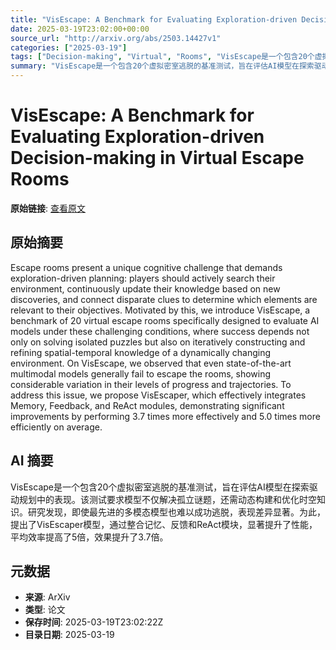 ```yaml
---
title: "VisEscape: A Benchmark for Evaluating Exploration-driven Decision-making in Virtual Escape Rooms"
date: 2025-03-19T23:02:00+00:00
source_url: "http://arxiv.org/abs/2503.14427v1"
categories: ["2025-03-19"]
tags: ["Decision-making", "Virtual", "Rooms", "VisEscape是一个包含20个虚拟密室逃脱的基准测试，旨在评估AI模型在探索驱动规划中的表现。该测试要求模型不仅解决孤立谜题，还需动态构建和优化时空知识。研究发现，即使最先进的多模态模型也难以成功逃脱，表现差异显著。为此，提出了VisEscaper模型，通过整合记忆、反馈和ReAct模块，显著提升了性能，平均效率提高了5倍，效果提升了3.7倍。", "VisEscape"]
summary: "VisEscape是一个包含20个虚拟密室逃脱的基准测试，旨在评估AI模型在探索驱动规划中的表现。该测试要求模型不仅解决孤立谜题，还需动态构建和优化时空知识。研究发现，即使最先进的多模态模型也难以成功逃脱，表现差异显著。为此，提出了VisEscaper模型，通过整合记忆、反馈和ReAct模块，显著提升了性能，平均效率提高了5倍，效果提升了3.7倍。"
---
```


# VisEscape: A Benchmark for Evaluating Exploration-driven Decision-making in Virtual Escape Rooms

**原始链接**: [查看原文](http://arxiv.org/abs/2503.14427v1)

## 原始摘要

Escape rooms present a unique cognitive challenge that demands
exploration-driven planning: players should actively search their environment,
continuously update their knowledge based on new discoveries, and connect
disparate clues to determine which elements are relevant to their objectives.
Motivated by this, we introduce VisEscape, a benchmark of 20 virtual escape
rooms specifically designed to evaluate AI models under these challenging
conditions, where success depends not only on solving isolated puzzles but also
on iteratively constructing and refining spatial-temporal knowledge of a
dynamically changing environment. On VisEscape, we observed that even
state-of-the-art multimodal models generally fail to escape the rooms, showing
considerable variation in their levels of progress and trajectories. To address
this issue, we propose VisEscaper, which effectively integrates Memory,
Feedback, and ReAct modules, demonstrating significant improvements by
performing 3.7 times more effectively and 5.0 times more efficiently on
average.

## AI 摘要

VisEscape是一个包含20个虚拟密室逃脱的基准测试，旨在评估AI模型在探索驱动规划中的表现。该测试要求模型不仅解决孤立谜题，还需动态构建和优化时空知识。研究发现，即使最先进的多模态模型也难以成功逃脱，表现差异显著。为此，提出了VisEscaper模型，通过整合记忆、反馈和ReAct模块，显著提升了性能，平均效率提高了5倍，效果提升了3.7倍。

## 元数据

- **来源**: ArXiv
- **类型**: 论文
- **保存时间**: 2025-03-19T23:02:22Z
- **目录日期**: 2025-03-19
